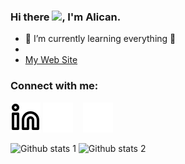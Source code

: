 ### Hi there <a href="https://www.gautamkrishnar.com/"><img src="https://media.giphy.com/media/hvRJCLFzcasrR4ia7z/giphy.gif" width="5%"></a>, I'm Alican.

- 🌱 I’m currently learning everything 🤣
- 
- [My Web Site](https://alican.infinityfreeapp.com)

### Connect with me:
[![website](./img/linkedin-light.svg)](tr.linkedin.com/in/alican-bayraktar)
[![website](./img/linkedin-dark.svg)](tr.linkedin.com/in/alican-bayraktar)
&nbsp;&nbsp;
[![website](./img/instagram-dark.svg)](https://www.instagram.com/alicanb.11/)

![Github stats 1](https://github-readme-stats.vercel.app/api?username=kullanıcıadınız&show_icons=true&theme=gradient) 
![Github stats 2](https://github-readme-stats.vercel.app/api?username=kullanıcıadınız&show_icons=true&theme=radical)



